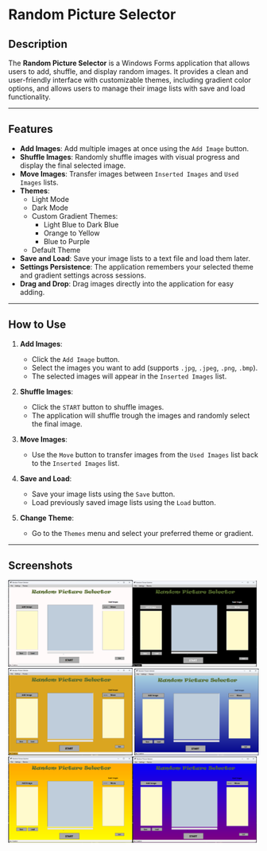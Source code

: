 # Random Picture Selector

## Description
The **Random Picture Selector** is a Windows Forms application that allows users to add, 
shuffle, and display random images. 
It provides a clean and user-friendly interface with customizable themes, including gradient color options,
and allows users to manage their image lists with save and load functionality.

---

## Features
- **Add Images**: Add multiple images at once using the `Add Image` button.
- **Shuffle Images**: Randomly shuffle images with visual progress and display the final selected image.
- **Move Images**: Transfer images between `Inserted Images` and `Used Images` lists.
- **Themes**: 
  - Light Mode
  - Dark Mode
  - Custom Gradient Themes:
    - Light Blue to Dark Blue
    - Orange to Yellow
    - Blue to Purple
  - Default Theme
- **Save and Load**: Save your image lists to a text file and load them later.
- **Settings Persistence**: The application remembers your selected theme and gradient settings across sessions.
- **Drag and Drop**: Drag images directly into the application for easy adding.

---

## How to Use
1. **Add Images**:
   - Click the `Add Image` button.
   - Select the images you want to add (supports `.jpg`, `.jpeg`, `.png`, `.bmp`).
   - The selected images will appear in the `Inserted Images` list.
   
2. **Shuffle Images**:
   - Click the `START` button to shuffle images.
   - The application will shuffle trough the images and randomly select the final image.
   
3. **Move Images**:
   - Use the `Move` button to transfer images from the `Used Images` list back to the `Inserted Images` list.
   
4. **Save and Load**:
   - Save your image lists using the `Save` button.
   - Load previously saved image lists using the `Load` button.

5. **Change Theme**:
   - Go to the `Themes` menu and select your preferred theme or gradient.

---

## Screenshots
<img src="Images/white.png" alt="7" width="250"><img src="Images/dark.png" alt="2" width="250"><img src="Images/default.png" alt="3" width="250">
<img src="Images/blue.png" alt="4" width="250"><img src="Images/orange.png" alt="5" width="250"><img src="Images/purple.png" alt="6" width="250">

